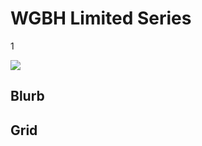 # WGBH Limited Series

1

![](https://s3.amazonaws.com/wgbhstocksales.org/clip_1.png)

## Blurb

## Grid
